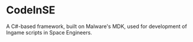 # CodeInSE
A C#-based framework, built on Malware's MDK, used for development of Ingame scripts in Space Engineers.
